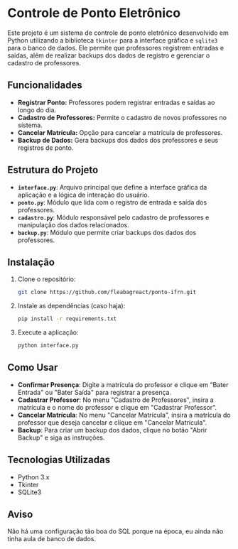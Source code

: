 # Controle de Ponto Eletrônico

Este projeto é um sistema de controle de ponto eletrônico desenvolvido em Python utilizando a biblioteca `tkinter` para a interface gráfica e `sqlite3` para o banco de dados. Ele permite que professores registrem entradas e saídas, além de realizar backups dos dados de registro e gerenciar o cadastro de professores.

## Funcionalidades

- **Registrar Ponto:** Professores podem registrar entradas e saídas ao longo do dia.
- **Cadastro de Professores:** Permite o cadastro de novos professores no sistema.
- **Cancelar Matrícula:** Opção para cancelar a matrícula de professores.
- **Backup de Dados:** Gera backups dos dados dos professores e seus registros de ponto.

## Estrutura do Projeto

- **`interface.py`**: Arquivo principal que define a interface gráfica da aplicação e a lógica de interação do usuário.
- **`ponto.py`**: Módulo que lida com o registro de entrada e saída dos professores.
- **`cadastro.py`**: Módulo responsável pelo cadastro de professores e manipulação dos dados relacionados.
- **`backup.py`**: Módulo que permite criar backups dos dados dos professores.

## Instalação

1. Clone o repositório:
   ```bash
   git clone https://github.com/fleabagreact/ponto-ifrn.git
   ```

2. Instale as dependências (caso haja):
   ```bash
   pip install -r requirements.txt
   ```

3. Execute a aplicação:
   ```bash
   python interface.py
   ```

## Como Usar

- **Confirmar Presença**: Digite a matrícula do professor e clique em "Bater Entrada" ou "Bater Saída" para registrar a presença.
- **Cadastrar Professor**: No menu "Cadastro de Professores", insira a matrícula e o nome do professor e clique em "Cadastrar Professor".
- **Cancelar Matrícula**: No menu "Cancelar Matrícula", insira a matrícula do professor que deseja cancelar e clique em "Cancelar Matrícula".
- **Backup**: Para criar um backup dos dados, clique no botão "Abrir Backup" e siga as instruções.

## Tecnologias Utilizadas

- Python 3.x
- Tkinter
- SQLite3

## Aviso

Não há uma configuração tão boa do SQL porque na época, eu ainda não tinha aula de banco de dados.
